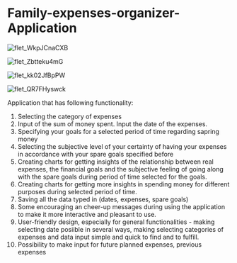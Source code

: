 # Family-expenses-organizer-Application

![flet_WkpJCnaCXB](https://github.com/user-attachments/assets/beb07957-e489-4911-8b10-6d39e808c7b5)

![flet_Zbtteku4mG](https://github.com/user-attachments/assets/2c142c21-25d7-49ee-b715-6a201065187e)

![flet_kk02JfBpPW](https://github.com/user-attachments/assets/649e3c61-724a-4f12-8013-77888c91d5b1)


![flet_QR7FHyswck](https://github.com/user-attachments/assets/2d69408c-46c5-4ca1-93ea-975ed81ba66b)


Application that has following functionality:
1) Selecting the category of expenses
2) Input of the sum of money spent. Input the date of the expenses.
3) Specifying your goals for a selected period of time regarding sapring money
4) Selecting the subjective level of your certainty of having your expenses in accordance with your spare goals specified before
5) Creating charts for getting insights of the relationship between real expenses, the financial goals and the subjective feeling of going along with the spare goals during period of time selected for the goals.
6) Creating charts for getting more insights in spending money for different purposes during selected period of time.
7) Saving all the data typed in (dates, expenses, spare goals)
8) Some encouraging an cheer-up messages during using the application to make it more interactive and pleasant to use.
9) User-friendly design, especially for general functionalities - making selecting date posiible in several ways, making selecting categories of expenses and data input simple and quick to find and to fulfill.
10) Possibility to make input for future planned expenses, previous expenses
